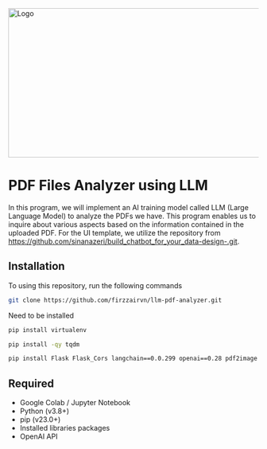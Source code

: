 <img src="https://venturebeat.com/wp-content/uploads/2019/03/openai-1.png?fit=2400%2C1000&strip=all" alt="Logo" width="800" height="300">



# PDF Files Analyzer using LLM 

In this program, we will implement an AI training model called LLM (Large Language Model) to analyze the PDFs we have. This program enables us to inquire about various aspects based on the information contained in the uploaded PDF. For the UI template, we utilize the repository from https://github.com/sinanazeri/build_chatbot_for_your_data-design-.git.



## Installation

To using this repository, run the following commands

```bash
git clone https://github.com/firzzairvn/llm-pdf-analyzer.git
```

Need to be installed

```bash
pip install virtualenv
```
```bash
pip install -qy tqdm
```

```bash
pip install Flask Flask_Cors langchain==0.0.299 openai==0.28 pdf2image chromadb==0.3.29 pypdf tiktoken
```

## Required

- Google Colab / Jupyter Notebook
- Python (v3.8+)
- pip (v23.0+)
- Installed libraries packages
- OpenAI API

